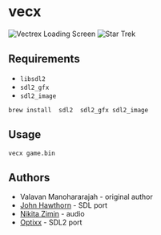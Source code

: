 vecx
====

![Vectrex Loading Screen](screenshot0.png) ![Star Trek](screenshot1.png)

Requirements
------------
* `libsdl2`
* `sdl2_gfx`
* `sdl2_image`

```brew install  sdl2  sdl2_gfx sdl2_image```

Usage
-----

```vecx game.bin```

Authors
-------

* Valavan Manohararajah - original author
* [John Hawthorn](https://twitter.com/jhawthorn) - SDL port
* [Nikita Zimin](https://twitter.com/nzeemin) - audio
* [Optixx](https://twitter.com/optixx) - SDL2 port


